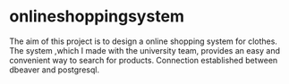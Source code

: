 # onlineshoppingsystem

The aim of this project is to design a online shopping system for clothes. The system ,which I made with the university team, provides an easy and convenient way to search for products. Connection established between dbeaver and postgresql.
